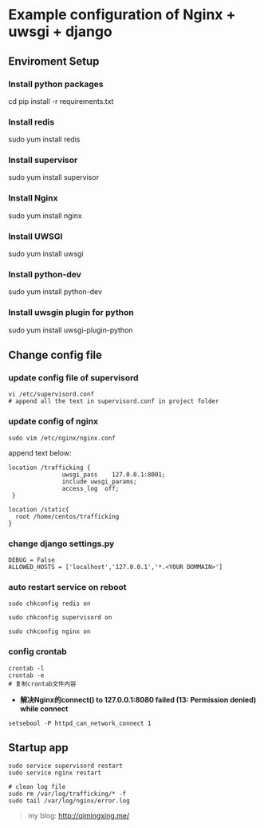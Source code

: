 # Example configuration of Nginx + uwsgi + django


## Enviroment Setup
### Install python packages
cd <trafficking dir>
pip install -r requirements.txt

### Install redis
sudo yum install redis

### Install supervisor
sudo yum install supervisor

### Install Nginx
sudo yum install nginx

### Install UWSGI
sudo yum install uwsgi

### Install python-dev
sudo yum install python-dev

### Install uwsgin plugin for python
sudo yum install uwsgi-plugin-python

## Change config file
### update config file of supervisord
```
vi /etc/supervisord.conf
# append all the text in supervisord.conf in project folder
```


### update config of nginx
```
sudo vim /etc/nginx/nginx.conf
```
append text below:
```
location /trafficking {
               uwsgi_pass    127.0.0.1:8001;
               include uwsgi_params;
               access_log  off;
 }

location /static{
  root /home/centos/trafficking
}
```

### change django settings.py
```
DEBUG = False
ALLOWED_HOSTS = ['localhost','127.0.0.1','*.<YOUR DOMMAIN>']
```

### auto restart service on reboot
```
sudo chkconfig redis on

sudo chkconfig supervisord on

sudo chkconfig nginx on
```

### config crontab
```
crontab -l
crontab -e
# 复制crontab文件内容
```

- **解决Nginx的connect() to 127.0.0.1:8080 failed (13: Permission denied) while connect**
```
setsebool -P httpd_can_network_connect 1
```

## Startup app
```
sudo service supervisord restart
sudo service nginx restart

# clean log file
sudo rm /var/log/trafficking/* -f
sudo tail /var/log/nginx/error.log
```

> my blog: http://qimingxing.me/
